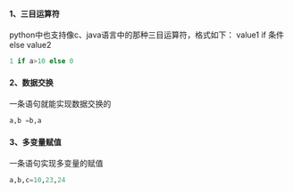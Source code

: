 #### 1、三目运算符
python中也支持像c、java语言中的那种三目运算符，格式如下：
value1 if 条件 else value2

```python
1 if a>10 else 0
```

#### 2、数据交换
一条语句就能实现数据交换的
```python 
a,b =b,a
```
#### 3、多变量赋值
一条语句实现多变量的赋值
```python
a,b,c=10,23,24
```
